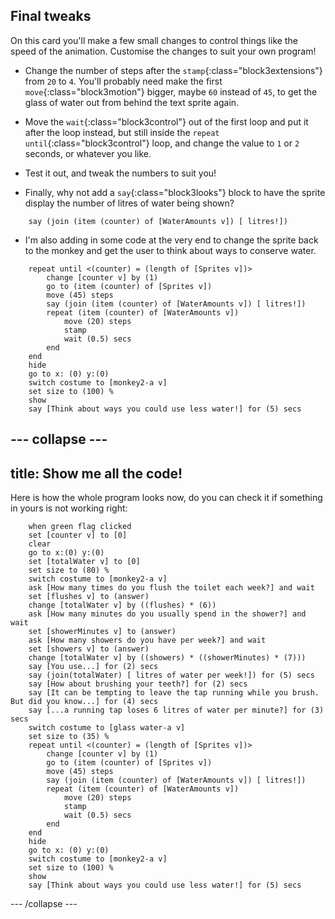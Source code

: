 ## Final tweaks

On this card you'll make a few small changes to control things like the speed of the animation. Customise the changes to suit your own program!

+ Change the number of steps after the `stamp`{:class="block3extensions"} from `20` to `4`. You'll probably need make the first `move`{:class="block3motion"} bigger, maybe `60` instead of `45`, to get the glass of water out from behind the text sprite again.

+ Move the `wait`{:class="block3control"} out of the first loop and put it after the loop instead, but still inside the `repeat until`{:class="block3control"} loop, and change the value to `1` or `2` seconds, or whatever you like.

+ Test it out, and tweak the numbers to suit you!

+ Finally, why not add a `say`{:class="block3looks"} block to have the sprite display the number of litres of water being shown? 

```blocks3
    say (join (item (counter) of [WaterAmounts v]) [ litres!])
```

+ I'm also adding in some code at the very end to change the sprite back to the monkey and get the user to think about ways to conserve water.

```blocks3
    repeat until <(counter) = (length of [Sprites v])>
        change [counter v] by (1)
        go to (item (counter) of [Sprites v])
        move (45) steps
        say (join (item (counter) of [WaterAmounts v]) [ litres!])
        repeat (item (counter) of [WaterAmounts v])
            move (20) steps
            stamp
            wait (0.5) secs
        end
    end
    hide
    go to x: (0) y:(0)
    switch costume to [monkey2-a v]
    set size to (100) %
    show
    say [Think about ways you could use less water!] for (5) secs
```

--- collapse ---
---
title: Show me all the code!
---

Here is how the whole program looks now, do you can check it if something in yours is not working right:

```blocks3
    when green flag clicked
    set [counter v] to [0]
    clear
    go to x:(0) y:(0)
    set [totalWater v] to [0]
    set size to (80) %
    switch costume to [monkey2-a v]
    ask [How many times do you flush the toilet each week?] and wait
    set [flushes v] to (answer)
    change [totalWater v] by ((flushes) * (6))
    ask [How many minutes do you usually spend in the shower?] and wait
    set [showerMinutes v] to (answer)
    ask [How many showers do you have per week?] and wait
    set [showers v] to (answer)
    change [totalWater v] by ((showers) * ((showerMinutes) * (7)))
    say [You use...] for (2) secs
    say (join(totalWater) [ litres of water per week!]) for (5) secs
    say [How about brushing your teeth?] for (2) secs
    say [It can be tempting to leave the tap running while you brush. But did you know...] for (4) secs
    say [...a running tap loses 6 litres of water per minute?] for (3) secs
    switch costume to [glass water-a v]
    set size to (35) %
    repeat until <(counter) = (length of [Sprites v])>
        change [counter v] by (1)
        go to (item (counter) of [Sprites v])
        move (45) steps
        say (join (item (counter) of [WaterAmounts v]) [ litres!])
        repeat (item (counter) of [WaterAmounts v])
            move (20) steps
            stamp
            wait (0.5) secs
        end
    end
    hide
    go to x: (0) y:(0)
    switch costume to [monkey2-a v]
    set size to (100) %
    show
    say [Think about ways you could use less water!] for (5) secs
```

--- /collapse ---

